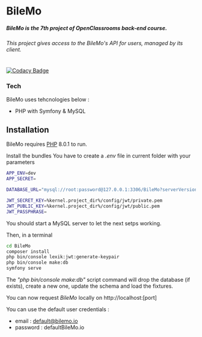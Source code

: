 # BileMo

##### BileMo is the 7th project of OpenClassrooms back-end course.
###### This project gives access to the BileMo's API for users, managed by its client.
#
#
#
[![Codacy Badge](https://app.codacy.com/project/badge/Grade/a60ba1ec3ac342e4a26075951167a43f)](https://www.codacy.com/gh/ThatsSacha/BileMo/dashboard?utm_source=github.com&amp;utm_medium=referral&amp;utm_content=ThatsSacha/BileMo&amp;utm_campaign=Badge_Grade)

### Tech

BileMo uses tehcnologies below :

- PHP with Symfony & MySQL

## Installation

BileMo requires [PHP](https://php.net) 8.0.1 to run.

Install the bundles
You have to create a _.env_ file in current folder with your parameters
```sh
APP_ENV=dev
APP_SECRET=

DATABASE_URL="mysql://root:password@127.0.0.1:3306/BileMo?serverVersion=5.7"

JWT_SECRET_KEY=%kernel.project_dir%/config/jwt/private.pem
JWT_PUBLIC_KEY=%kernel.project_dir%/config/jwt/public.pem
JWT_PASSPHRASE=
```
You should start a MySQL server to let the next setps working.

Then, in a terminal
```sh
cd BileMo
composer install
php bin/console lexik:jwt:generate-keypair
php bin/console make:db
symfony serve
```
The _"php bin/console make:db"_ script command will drop the database (if exists), create a new one, update the schema and load the fixtures.

You can now request _BileMo_ locally on http://localhost:[port]

You can use the default user credentials :
- email : default@bilemo.io
- password : defaultBileMo.io